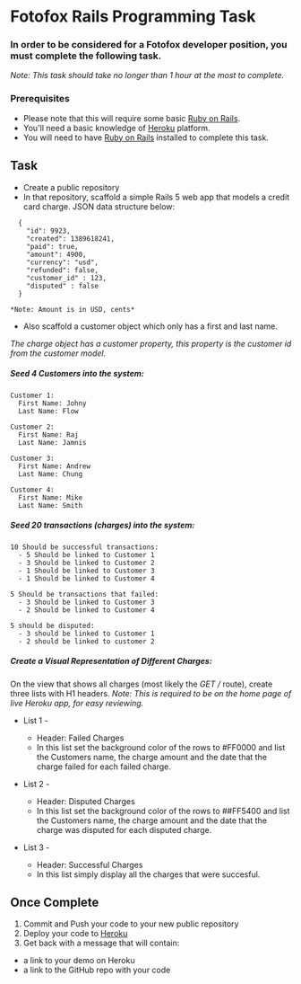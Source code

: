 # Fotofox Rails Programming Task

### In order to be considered for a Fotofox developer position, you must complete the following task.
*Note: This task should take no longer than 1 hour at the most to complete.*


### Prerequisites

- Please note that this will require some basic [Ruby on Rails](http://rubyonrails.org/). 
- You'll need a basic knowledge of [Heroku](https://www.heroku.com/) platform.
- You will need to have [Ruby on Rails](http://www.rubyonrails.org/) installed to complete this task. 

## Task

- Create a public repository
- In that repository, scaffold a simple Rails 5 web app that models a credit card charge. JSON data structure below: 

```
  {
    "id": 9923,
    "created": 1389618241,
    "paid": true,
    "amount": 4900,
    "currency": "usd",
    "refunded": false,
    "customer_id" : 123,
    "disputed" : false
  }
```

    *Note: Amount is in USD, cents*

- Also scaffold a customer object which only has a first and last name. 

*The charge object has a customer property, this property is the customer id from the customer model.*

##### Seed 4 Customers into the system:

    Customer 1: 
      First Name: Johny 
      Last Name: Flow

    Customer 2: 
      First Name: Raj
      Last Name: Jamnis

    Customer 3: 
      First Name: Andrew
      Last Name: Chung

    Customer 4: 
      First Name: Mike
      Last Name: Smith

  
##### Seed 20 transactions (charges) into the system:

    10 Should be successful transactions:
      - 5 Should be linked to Customer 1
      - 3 Should be linked to Customer 2
      - 1 Should be linked to Customer 3
      - 1 Should be linked to Customer 4
    
    5 Should be transactions that failed:
      - 3 Should be linked to Customer 3
      - 2 Should be linked to Customer 4
    
    5 should be disputed:
      - 3 should be linked to Customer 1
      - 2 should be linked to customer 2


##### Create a Visual Representation of Different Charges:

On the view that shows all charges (most likely the *GET /* route), create three lists with H1 headers.
*Note: This is required to be on the home page of live Heroku app, for easy reviewing.*


- List 1 - 
  - Header: Failed Charges
  - In this list set the background color of the rows to #FF0000 and list the Customers name, the charge amount and the date that the charge failed for each failed charge. 

- List 2 - 
  - Header: Disputed Charges
  - In this list set the background color of the rows to ##FF5400 and list the Customers name, the charge amount and the date that the charge was disputed for each disputed charge. 

- List 3 - 
  - Header: Successful Charges
  - In this list simply display all the charges that were succesful. 

## Once Complete
1. Commit and Push your code to your new public repository
2. Deploy your code to [Heroku](https://www.heroku.com/)
3. Get back with a message that will contain:
  - a link to your demo on Heroku
  - a link to the GitHub repo with your code
